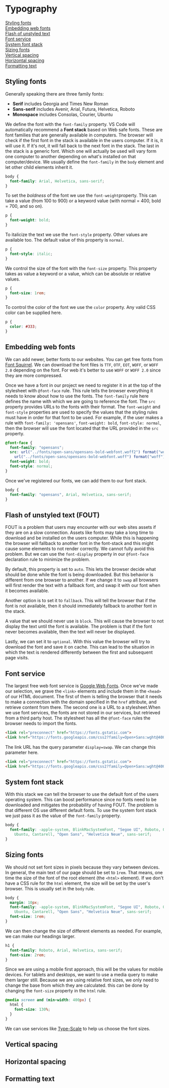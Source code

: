 # Typography

[Styling fonts](#styling-fonts)  
[Embedding web fonts](#embedding-web-fonts)  
[Flash of unstyled text](#flash-of-unstyled-text)  
[Font service](#font-services)  
[System font stack](#system-font-stack)  
[Sizing fonts](#sizing-fonts)  
[Vertical spacing](#vertical-spacing)  
[Horizontal spacing](#horizontal-spacing)  
[Formatting text](#formatting-text)  

## Styling fonts

Generally speaking there are three family fonts:

- **Serif** includes Georgia and Times New Roman
- **Sans-serif** includes Avenir, Arial, Futura, Helvetica, Roboto
- **Monospace** includes Consolas, Courier, Ubuntu

We define the font with the `font-family` property. VS Code will automatically recommend a **Font stack** based on Web safe fonts. These are font families that are generally available in computers. The browser will check if the first font in the stack is available in the users computer. If it is, it will use it. If it's not, it will fall back to the next font in the stack. The last in the stack is a generic font. Which one will actually be used will vary form one computer to another depending on what's installed on that computer/device. We usually define the `font-family` in the `body` element and let other child elements inherit it.

```css
body {
  font-family: Arial, Helvetica, sans-serif;
}
```

To set the *boldness* of the font we use the `font-weight`property. This can take a value (from 100 to 900) or a keyword value (with normal = 400, bold = 700, and so on).

```css
p {
  font-weight: bold;
}
```

To italicize the text we use the `font-style` property. Other values are available too. The default value of this property is `normal`.

```css
p {
  font-style: italic;
}
```

We control the size of the font with the `font-size` property. This property takes as value a keyword or a value, which can be absolute or relative values.

```css
p {
  font-size: 1rem;
}
```

To control the color of the font we use the `color` property. Any valid CSS color can be supplied here.

```css
p {
  color: #333;
}
```

## Embedding web fonts

We can add newer, better fonts to our websites. You can get free fonts from [Font Squirrel](https://www.fontsquirrel.com/). We can download the font files is `TTF`, `OTF`, `EOT`, `WOFF`, or `WOFF 2.0` depending on the font. For web it's better to use `WOFF` or `WOFF 2.0` since they are more compressed.

Once we have a font in our project we need to register it in at the top of the stylesheet with `@font-face` rule. This rule tells the browser everything it needs to know about how to use the fonts. The `font-family` rule here defines the name with which we are going to reference the font. The `src` property provides URLs to the fonts with their format. The `font-weight` and `font-style` properties are used to specify the values that the styling rules must have in order for that font to be used. For example, if the user makes a rule with `font-family: 'opensans'`, `font-weight: bold`, `font-style: normal`, then the browser will use the font located that the URL provided in the `src` property.

```css
@font-face {
  font-family: "opensans";
  src: url("../fonts/open-sans/opensans-bold-webfont.woff2") format("woff2"),
    url("../fonts/open-sans/opensans-bold-webfont.woff") format("woff");
  font-weight: bold;
  font-style: normal;
}
```

Once we've registered our fonts, we can add them to our font stack.

```css
body {
  font-family: "opensans", Arial, Helvetica, sans-serif;
}
```

## Flash of unstyled text (FOUT)

FOUT is a problem that users may encounter with our web sites assets if they are on a slow connection. Assets like fonts may take a long time to download and be installed on the users computer. While this is happening the browser will fallback to another font in the font-stack and this might cause some elements to not render correctly. We cannot fully avoid this problem. But we can use the `font-display` property in our `@font-face` declaration rule to minimize the problem.

By default, this property is set to `auto`. This lets the browser decide what should be done while the font is being downloaded. But this behavior is different from one browser to another. If we change it to `swap` all browsers will first render the text with a fallback font, and swap it with our font when it becomes available.

Another option is to set it to `fallback`. This will tell the browser that if the font is not available, then it should immediately fallback to another font in the stack.

A value that we should never use is `block`. This will cause the browser to not display the text until the font is available. The problem is that if the font never becomes available, then the text will never be displayed.

Lastly, we can set it to `optional`. With this value the browser will try to download the font and save it on cache. This can lead to the situation in which the text is rendered differently between the first and subsequent page visits.

## Font service

The largest free web font service is [Google Web Fonts](https://fonts.google.com/). Once we've made our selection, we grave the `<link>` elements and include them in the `<head>` of our HTML document. The first of them is telling the browser that it needs to make a connection with the domain specified in the `href` attribute, and retrieve content from there. The second one is a URL to a stylesheet.When we use font services, the fonts are not stored in our services, but retrieved from a third party host. The stylesheet has all the `@font-face` rules the browser needs to import the fonts.

```html
<link rel="preconnect" href="https://fonts.gstatic.com">
<link href="https://fonts.googleapis.com/css2?family=Open+Sans:wght@400;700&family=Roboto:wght@700&display=swap" rel="stylesheet">
```

The link URL has the query parameter `display=swap`. We can change this parameter here.

```html
<link rel="preconnect" href="https://fonts.gstatic.com">
<link href="https://fonts.googleapis.com/css2?family=Open+Sans:wght@400;700&family=Roboto:wght@700&display=optional" rel="stylesheet">
```

## System font stack

With this stack we can tell the browser to use the default font of the users operating system. This can boost performance since no fonts need to be downloaded and mitigates the probability of having FOUT. The problem is that different OS use different default fonts. To use the system font stack we just pass it as the value of the `font-family` property.

```css
body {
  font-family: -apple-system, BlinkMacSystemFont, "Segoe UI", Roboto, Oxygen,
    Ubuntu, Cantarell, "Open Sans", "Helvetica Neue", sans-serif;
}
```

## Sizing fonts

We should not set font sizes in pixels because they vary between devices. In general, the main text of our page should be set to `1rem`. That means, one time the size of the font of the root element (the `<html>` element). If we don't have a CSS rule for the `html` element, the size will be set by the user's browser. This is usually set in the `body` rule.

```css
body {
  margin: 10px;
  font-family: -apple-system, BlinkMacSystemFont, "Segoe UI", Roboto, Oxygen,
    Ubuntu, Cantarell, "Open Sans", "Helvetica Neue", sans-serif;
  font-size: 1rem;
}
```

We can then change the size of different elements as needed. For example, we can make our headings larger.

```css
h1 {
  font-family: Roboto, Arial, Helvetica, sans-serif;
  font-size: 2rem;
}
```

Since we are using a mobile first approach, this will be the values for mobile devices. For tablets and desktops, we want to use a media query to make them larger still. Because we are using relative font sizes, we only need to change the base from which they are calculated. this can be done by changing the `font-size` property in the `html` rule.

```css
@media screen and (min-width: 400px) {
  html {
    font-size: 130%;
  }
}
```

We can use services like [Type-Scale](https://type-scale.com/) to help us choose the font sizes.

## Vertical spacing

## Horizontal spacing

## Formatting text
